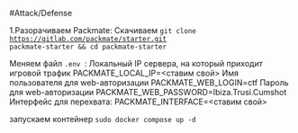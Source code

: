 #Attack/Defense

1.Разорачиваем Packmate:
Скачиваем <code>git clone https://gitlab.com/packmate/starter.git packmate-starter && cd packmate-starter</code>

Меняем файл `.env `:
Локальный IP сервера, на который приходит игровой трафик
PACKMATE_LOCAL_IP=<ставим свой>
Имя пользователя для web-авторизации
PACKMATE_WEB_LOGIN=ctf
Пароль для web-авторизации
PACKMATE_WEB_PASSWORD=Ibiza.Trusi.Cumshot
Интерфейс для перехвата:
PACKMATE_INTERFACE=<ставим свой>

запускаем контейнер `sudo docker compose up -d`
